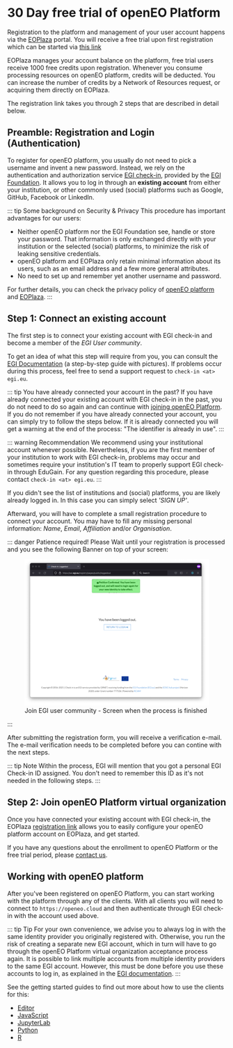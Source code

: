 
# 30 Day free trial of openEO Platform 

Registration to the platform and management of your user account happens via the [EOPlaza](https://portal.terrascope.be) portal. 
You will receive a free trial upon first registration which can be started via [this link](https://sso.terrascope.be/auth/realms/terrascope/protocol/openid-connect/auth?client_id=openeoplatform&redirect_uri=https://portal.terrascope.be/dashboard&state=0%2F95954a95-1968-4a64-8b88-fef0f47936fb&response_type=code&scope=openid) 

EOPlaza manages your account balance on the platform, free trial users receive 1000 free credits upon registration. Whenever you consume processing resources on openEO platform, credits will be deducted. You can increase the number of credits by a Network of Resources request, or acquiring them directly on EOPlaza.

The registration link takes you through 2 steps that are described in detail below.

## Preamble: Registration and Login (Authentication)

To register for openEO platform,
you usually do not need to pick a username and invent a new password. 
Instead, we rely on the authentication and authorization service
[EGI check-in](https://www.egi.eu/services/check-in/),
provided by the [EGI Foundation](https://egi.eu). 
It allows you to log in through an **existing account** from either your institution,
or other commonly used (social) platforms such as Google, GitHub, Facebook or LinkedIn.

::: tip Some background on Security & Privacy
This procedure has important advantages for our users:

- Neither openEO platform nor the EGI Foundation see, handle or store your password.
  That information is only exchanged directly with your institution or the selected (social) platforms, 
  to minimize the risk of leaking sensitive credentials.
- openEO platform and EOPlaza only retain minimal information about its users,
  such as an email address and a few more general attributes. 
- No need to set up and remember yet another username and password.

For further details, you can check the privacy policy of [openEO platform](https://openeo.cloud/privacy-policy) and [EOPlaza](https://vito.be/en/privacy-policy).
:::

## Step 1: Connect an existing account

The first step is to connect your existing account with EGI check-in
and become a member of the *EGI User community*.

To get an idea of ​​what this step will require from you,
you can consult the [EGI Documentation](https://docs.egi.eu/documentation/333/users/check-in/signup/)
(a step-by-step guide with pictures).
If problems occur during this process, feel free to send a support request to `check-in <at> egi.eu`.

::: tip You have already connected your account in the past?
If you have already connected your existing account with EGI check-in in the past,
you do not need to do so again and can continue with [joining openEO Platform](#join-openeo-platform).
If you do not remember if you have already connected your account, you can simply try to follow the steps below.
If it is already connected you will get a warning at the end of the process: "The identifier is already in use".
:::

::: warning Recommendation
We recommend using your institutional account whenever possible.
Nevertheless, if you are the first member of your institution to work with EGI check-in, 
problems may occur and sometimes require your institution's IT team to properly
support EGI check-in through EduGain. For any question regarding this procedure,
please contact `check-in <at> egi.eu`.
:::

If you didn't see the list of institutions and (social) platforms, you are likely already logged in.
In this case you can simply select *'SIGN UP'*.

Afterward, you will have to complete a small registration procedure to connect your account.
You may have to fill any missing personal information: *Name*, *Email*, *Affiliation* and/or *Organisation*.

::: danger Patience required!
Please Wait until your registration is processed and you see the following Banner on top of your screen:
<figure>
    <img src="./join0.png" alt="Join EGI user community - process end">
    <figcaption>Join EGI user community - Screen when the process is finished</figcaption>
</figure>
:::


After submitting the registration form, you will receive a verification e-mail.
The e-mail verification needs to be completed before you can contine with the next steps.

::: tip Note
Within the process, EGI will mention that you got a personal EGI Check-in ID assigned.
You don't need to remember this ID as it's not needed in the following steps.
:::

## Step 2: Join openEO Platform virtual organization

Once you have connected your existing account with EGI check-in, the EOPlaza [registration link](https://sso.terrascope.be/auth/realms/terrascope/protocol/openid-connect/auth?client_id=openeoplatform&redirect_uri=https://portal.terrascope.be/dashboard&state=0%2F95954a95-1968-4a64-8b88-fef0f47936fb&response_type=code&scope=openid) allows you to easily configure your openEO platform account on EOPlaza, and get started.

If you have any questions about the enrollment to openEO Platform or the free trial period,
please [contact us](https://openeo.cloud/contact/).


## Working with openEO platform

After you've been registered on openEO Platform, you can start working with
the platform through any of the clients. With all clients you will need to connect to
`https://openeo.cloud` and then authenticate through EGI check-in with the 
account used above.

::: tip Tip
For your own convenience, we advise you to always log in with the same identity provider you originally registered with. Otherwise, you run the risk of creating a separate new EGI account, which in turn will have to go through the openEO Platform virtual organization acceptance process again.
It is possible to link multiple accounts from multiple identity providers to the same EGI account. However, this must be done before you use these accounts to log in, as explained in the [EGI documentation](https://docs.egi.eu/users/aai/check-in/linking/).
:::

See the getting started guides to find out more about how to use the clients for this:

* [Editor](../getting-started/editor/index.md)
* [JavaScript](../getting-started/javascript/index.md#authentication)
* [JupyterLab](../getting-started/jupyterlab/index.md)
* [Python](../getting-started/python/index.md#authentication)
* [R](../getting-started/r/index.md#authentication)

 
